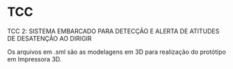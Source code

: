 # TCC
TCC 2: SISTEMA EMBARCADO PARA DETECÇÃO E ALERTA DE ATITUDES DE DESATENÇÃO AO DIRIGIR

Os arquivos em .sml são as modelagens em 3D para realização do protótipo em Impressora 3D.
